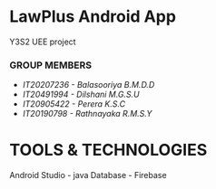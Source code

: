 # LawPlus Android App
Y3S2 UEE project

### **GROUP MEMBERS**

- _IT20207236 - Balasooriya B.M.D.D_
- _IT20491994 - Dilshani M.G.S.U_
- _IT20905422 - Perera K.S.C_
- _IT20190798 - Rathnayaka R.M.S.Y_

# TOOLS & TECHNOLOGIES
Android Studio - java
Database - Firebase
